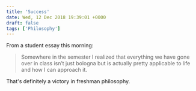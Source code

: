```yaml
---
title: 'Success'
date: Wed, 12 Dec 2018 19:39:01 +0000
draft: false
tags: ['Philosophy']
---
```


From a student essay this morning:

> Somewhere in the semester I realized that everything we have gone over in class isn’t just bologna but is actually pretty applicable to life and how I can approach it.

That's definitely a victory in freshman philosophy.

